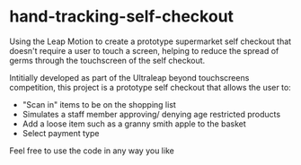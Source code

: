 # hand-tracking-self-checkout
 Using the Leap Motion to create a prototype supermarket self checkout that doesn't require a user to touch a screen, helping to reduce the spread of germs through the touchscreen of the self checkout. 
 
 Intitially developed as part of the Ultraleap beyond touchscreens competition, this project is a prototype self checkout that allows the user to:
  - "Scan in" items to be on the shopping list
  - Simulates a staff member approving/ denying age restricted products
  - Add a loose item such as a granny smith apple to the basket 
  - Select payment type
  
  Feel free to use the code in any way you like
